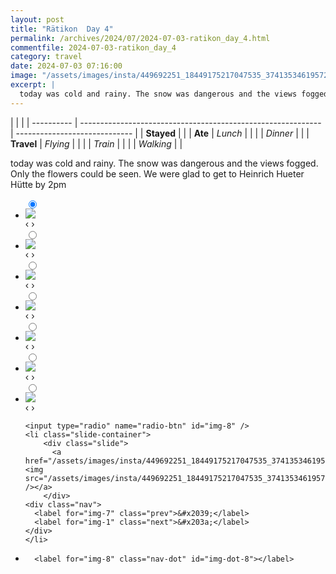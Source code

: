 ```yaml
---
layout: post
title: "Rätikon  Day 4"
permalink: /archives/2024/07/2024-07-03-ratikon_day_4.html
commentfile: 2024-07-03-ratikon_day_4
category: travel
date: 2024-07-03 07:16:00
image: "/assets/images/insta/449692251_18449175217047535_3741353461957282803_n_17853770124181506.jpg"
excerpt: |
  today was cold and rainy. The snow was dangerous and the views fogged. Only the flowers could be seen. We were glad to get to Heinrich Hueter Hütte by 2pm
---
```


|            |                                                              |
| ---------- | ------------------------------------------------------------ | ----------------------------- |
| **Stayed** |  |
| **Ate**    | _Lunch_                                                      |          |
|            | _Dinner_                                                     |          |
| **Travel** | _Flying_                                                     |          |
|            | _Train_                                                      |          |
|            | _Walking_                                                    |          |


today was cold and rainy. The snow was dangerous and the views fogged. Only the flowers could be seen. We were glad to get to Heinrich Hueter Hütte by 2pm


<ul class="slides">
    <input type="radio" name="radio-btn" id="img-1" checked="checked" />
    <li class="slide-container">
        <div class="slide">
          <a href="/assets/images/insta/449768699_18449175238047535_7271410016378132861_n_18028538824964440.jpg"><img src="/assets/images/insta/449768699_18449175238047535_7271410016378132861_n_18028538824964440.jpg" /></a>
        </div>
    <div class="nav">
      <label for="img-8" class="prev">&#x2039;</label>
      <label for="img-2" class="next">&#x203a;</label>
    </div>
    </li>
        <input type="radio" name="radio-btn" id="img-2"  />
    <li class="slide-container">
        <div class="slide">
          <a href="/assets/images/insta/449971704_18449175259047535_3075413160099595616_n_18041792722907852.jpg"><img src="/assets/images/insta/449971704_18449175259047535_3075413160099595616_n_18041792722907852.jpg" /></a>
        </div>
    <div class="nav">
      <label for="img-1" class="prev">&#x2039;</label>
      <label for="img-3" class="next">&#x203a;</label>
    </div>
    </li>
        <input type="radio" name="radio-btn" id="img-3"  />
    <li class="slide-container">
        <div class="slide">
          <a href="/assets/images/insta/449709711_18449175295047535_8113583691033779297_n_18028381730276322.jpg"><img src="/assets/images/insta/449709711_18449175295047535_8113583691033779297_n_18028381730276322.jpg" /></a>
        </div>
    <div class="nav">
      <label for="img-2" class="prev">&#x2039;</label>
      <label for="img-4" class="next">&#x203a;</label>
    </div>
    </li>
        <input type="radio" name="radio-btn" id="img-4"  />
    <li class="slide-container">
        <div class="slide">
          <a href="/assets/images/insta/449786116_18449175373047535_7834866651197172574_n_18040539355759858.jpg"><img src="/assets/images/insta/449786116_18449175373047535_7834866651197172574_n_18040539355759858.jpg" /></a>
        </div>
    <div class="nav">
      <label for="img-3" class="prev">&#x2039;</label>
      <label for="img-5" class="next">&#x203a;</label>
    </div>
    </li>
        <input type="radio" name="radio-btn" id="img-5"  />
    <li class="slide-container">
        <div class="slide">
          <a href="/assets/images/insta/449693589_18449175364047535_4829535640862801672_n_17998782437441103.jpg"><img src="/assets/images/insta/449693589_18449175364047535_4829535640862801672_n_17998782437441103.jpg" /></a>
        </div>
    <div class="nav">
      <label for="img-4" class="prev">&#x2039;</label>
      <label for="img-6" class="next">&#x203a;</label>
    </div>
    </li>
        <input type="radio" name="radio-btn" id="img-6"  />
    <li class="slide-container">
        <div class="slide">
          <a href="/assets/images/insta/449693058_18449175352047535_2031247532116641013_n_17883220233014511.jpg"><img src="/assets/images/insta/449693058_18449175352047535_2031247532116641013_n_17883220233014511.jpg" /></a>
        </div>
    <div class="nav">
      <label for="img-5" class="prev">&#x2039;</label>
      <label for="img-7" class="next">&#x203a;</label>
    </div>
    </li>
        <input type="radio" name="radio-btn" id="img-7"  />
    <li class="slide-container">
        <div class="slide">
          <a href="/assets/images/insta/449957622_18449175274047535_8968547450823115747_n_18061614721598808.jpg"><img src="/assets/images/insta/449957622_18449175274047535_8968547450823115747_n_18061614721598808.jpg" /></a>
        </div>
    <div class="nav">
      <label for="img-6" class="prev">&#x2039;</label>
      <label for="img-8" class="next">&#x203a;</label>
    </div>
    </li>
    
    <input type="radio" name="radio-btn" id="img-8" />
    <li class="slide-container">
        <div class="slide">
          <a href="/assets/images/insta/449692251_18449175217047535_3741353461957282803_n_17853770124181506.jpg"><img src="/assets/images/insta/449692251_18449175217047535_3741353461957282803_n_17853770124181506.jpg" /></a>
        </div>
    <div class="nav">
      <label for="img-7" class="prev">&#x2039;</label>
      <label for="img-1" class="next">&#x203a;</label>
    </div>
    </li>
			
<li class="nav-dots">
      <label for="img-1" class="nav-dot" id="img-dot-1"></label>
      <label for="img-2" class="nav-dot" id="img-dot-2"></label>
      <label for="img-3" class="nav-dot" id="img-dot-3"></label>
      <label for="img-4" class="nav-dot" id="img-dot-4"></label>
      <label for="img-5" class="nav-dot" id="img-dot-5"></label>
      <label for="img-6" class="nav-dot" id="img-dot-6"></label>
      <label for="img-7" class="nav-dot" id="img-dot-7"></label>

      <label for="img-8" class="nav-dot" id="img-dot-8"></label>

</li>
</ul>        
             

		